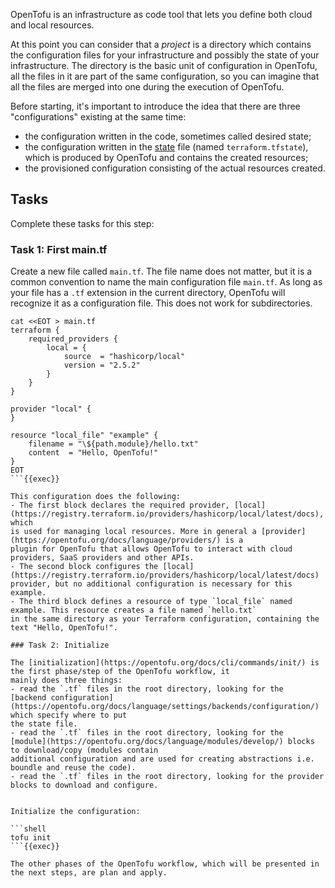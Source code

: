 OpenTofu is an infrastructure as code tool that lets you define both cloud and local resources.

At this point you can consider that a *project* is a directory which contains the configuration files for your
infrastructure and possibly the state of your infrastructure.
The directory is the basic unit of configuration in OpenTofu, all the files in it are part of the same configuration,
so you can imagine that all the files are merged into one during the execution of OpenTofu.

Before starting, it's important to introduce the idea that there are three "configurations" existing at the same time:
- the configuration written in the code, sometimes called desired state;
- the configuration written in the [state](https://opentofu.org/docs/language/state/) file (named `terraform.tfstate`),
which is produced by OpenTofu and contains the created resources;
- the provisioned configuration consisting of the actual resources created.

## Tasks

Complete these tasks for this step:

### Task 1: First main.tf

Create a new file called `main.tf`. The file name does not matter, but it is a common convention to name the main
configuration file `main.tf`. As long as your file has a `.tf` extension in the current directory, OpenTofu will
recognize it as a configuration file. This does not work for subdirectories.

```shell
cat <<EOT > main.tf
terraform {
    required_providers {
        local = {
            source  = "hashicorp/local"
            version = "2.5.2"
        }
    }
}

provider "local" {
}

resource "local_file" "example" {
    filename = "\${path.module}/hello.txt"
    content  = "Hello, OpenTofu!"
}
EOT
```{{exec}}

This configuration does the following:
- The first block declares the required provider, [local](https://registry.terraform.io/providers/hashicorp/local/latest/docs), which
is used for managing local resources. More in general a [provider](https://opentofu.org/docs/language/providers/) is a
plugin for OpenTofu that allows OpenTofu to interact with cloud providers, SaaS providers and other APIs.
- The second block configures the [local](https://registry.terraform.io/providers/hashicorp/local/latest/docs)
provider, but no additional configuration is necessary for this example.
- The third block defines a resource of type `local_file` named example. This resource creates a file named `hello.txt`
in the same directory as your Terraform configuration, containing the text "Hello, OpenTofu!".

### Task 2: Initialize

The [initialization](https://opentofu.org/docs/cli/commands/init/) is the first phase/step of the OpenTofu workflow, it
mainly does three things:
- read the `.tf` files in the root directory, looking for the
[backend configuration](https://opentofu.org/docs/language/settings/backends/configuration/) which specify where to put
the state file.
- read the `.tf` files in the root directory, looking for the
[module](https://opentofu.org/docs/language/modules/develop/) blocks to download/copy (modules contain
additional configuration and are used for creating abstractions i.e. boundle and reuse the code).
- read the `.tf` files in the root directory, looking for the provider blocks to download and configure.


Initialize the configuration:

```shell
tofu init
```{{exec}}

The other phases of the OpenTofu workflow, which will be presented in the next steps, are plan and apply.

